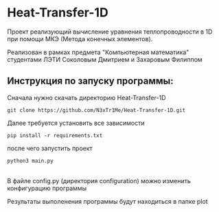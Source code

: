 # Heat-Transfer-1D
Проект реализующий вычисление уравнения теплопроводности в 1D при помощи МКЭ (Метода конечных элементов).

Реализован в рамках предмета "Компьютерная математика" студентами ЛЭТИ Соколовым Дмитрием и Захаровым Филиппом


## Инструкция по запуску программы:

Сначала нужно скачать директорию Heat-Transfer-1D
```
git clone https://github.com/N3xTr1Me/Heat-Transfer-1D.git
```

Далее требуется установить все зависимости
```
pip install -r requirements.txt
```

после чего запустить проект 
```
python3 main.py
```
<br>
В файле config.py (директория configuration) можно изменить конфигурацию программы

Результаты выполенения программы будут находиться в папке plot
